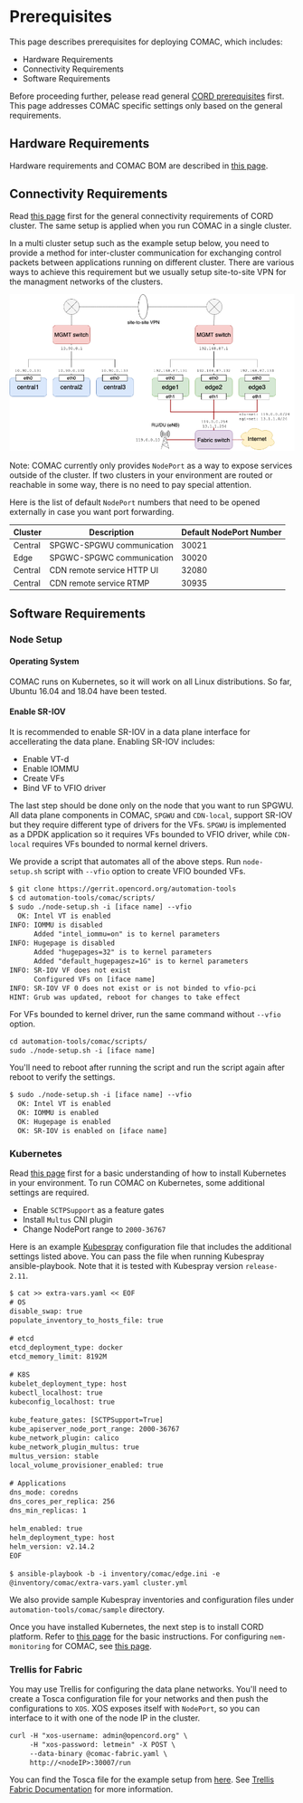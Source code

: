 # Prerequisites

This page describes prerequisites for deploying COMAC, which includes:

* Hardware Requirements
* Connectivity Requirements
* Software Requirements

Before proceeding further, pelease read general [CORD prerequisites](../../../prereqs/README.md) first.
This page addresses COMAC specific settings only based on the general
requirements.

## Hardware Requirements

Hardware requirements and COMAC BOM are described in [this page](../../../prereqs/hardware.md).

## Connectivity Requirements

Read [this page](https://guide.opencord.org/prereqs/networking.html) first for the
general connectivity requirements of CORD cluster.
The same setup is applied when you run COMAC in a single cluster.

In a multi cluster setup such as the example setup below, you need to provide
a method for inter-cluster communication for exchanging control packets
between applications running on different cluster.
There are various ways to achieve this requirement but we usually setup
site-to-site VPN for the managment networks of the clusters.

![example-setup](../images/central-edge-connectivity.png)

Note: COMAC currently only provides `NodePort` as a way to expose services outside
of the cluster. If two clusters in your environment are routed or reachable in
some way, there is no need to pay special attention.

Here is the list of default `NodePort` numbers that need to be opened externally
in case you want port forwarding.

|Cluster|Description|Default NodePort Number|
|---------|-----------|-------|
|Central|SPGWC-SPGWU communication|30021|
|Edge|SPGWC-SPGWC communication|30020|
|Central|CDN remote service HTTP UI|32080|
|Central|CDN remote service RTMP|30935|

## Software Requirements

### Node Setup

#### Operating System

COMAC runs on Kubernetes, so it will work on all Linux distributions.
So far, Ubuntu 16.04 and 18.04 have been tested.

#### Enable SR-IOV

It is recommended to enable SR-IOV in a data plane interface for
accellerating the data plane. Enabling SR-IOV includes:

* Enable VT-d
* Enable IOMMU
* Create VFs
* Bind VF to VFIO driver

The last step should be done only on the node that you want to run SPGWU. All data plane components in COMAC, `SPGWU` and `CDN-local`, support SR-IOV
but they require different type of drivers for the VFs.
`SPGWU` is implemented as a DPDK application so it requires VFs bounded
to VFIO driver, while `CDN-local` requires VFs bounded to normal kernel drivers.

We provide a script that automates all of the above steps.
Run `node-setup.sh` script with `--vfio` option to create VFIO bounded VFs.

```shell
$ git clone https://gerrit.opencord.org/automation-tools
$ cd automation-tools/comac/scripts/
$ sudo ./node-setup.sh -i [iface name] --vfio
  OK: Intel VT is enabled
INFO: IOMMU is disabled
      Added "intel_iommu=on" is to kernel parameters
INFO: Hugepage is disabled
      Added "hugepages=32" is to kernel parameters
      Added "default_hugepagesz=1G" is to kernel parameters
INFO: SR-IOV VF does not exist
      Configured VFs on [iface name]
INFO: SR-IOV VF 0 does not exist or is not binded to vfio-pci
HINT: Grub was updated, reboot for changes to take effect
```

For VFs bounded to kernel driver, run the same command without `--vfio` option.

```shell
cd automation-tools/comac/scripts/
sudo ./node-setup.sh -i [iface name]
```

You'll need to reboot after running the script and run the script again after
reboot to verify the settings.

```shell
$ sudo ./node-setup.sh -i [iface name] --vfio
  OK: Intel VT is enabled
  OK: IOMMU is enabled
  OK: Hugepage is enabled
  OK: SR-IOV is enabled on [iface name]
```

### Kubernetes

Read [this page](https://guide.opencord.org/prereqs/kubernetes.html) first for a
basic understanding of how to install Kubernetes in your environment.
To run COMAC on Kubernetes, some additional settings are required.

* Enable `SCTPSupport` as a feature gates
* Install `Multus` CNI plugin
* Change NodePort range to `2000-36767`

Here is an example [Kubespray](https://github.com/kubernetes-sigs/kubespray)
configuration file that includes the additional settings listed above.
You can pass the file when running Kubespray ansible-playbook.
Note that it is tested with Kubespray version `release-2.11`.

```shell
$ cat >> extra-vars.yaml << EOF
# OS
disable_swap: true
populate_inventory_to_hosts_file: true

# etcd
etcd_deployment_type: docker
etcd_memory_limit: 8192M

# K8S
kubelet_deployment_type: host
kubectl_localhost: true
kubeconfig_localhost: true

kube_feature_gates: [SCTPSupport=True]
kube_apiserver_node_port_range: 2000-36767
kube_network_plugin: calico
kube_network_plugin_multus: true
multus_version: stable
local_volume_provisioner_enabled: true

# Applications
dns_mode: coredns
dns_cores_per_replica: 256
dns_min_replicas: 1

helm_enabled: true
helm_deployment_type: host
helm_version: v2.14.2
EOF

$ ansible-playbook -b -i inventory/comac/edge.ini -e @inventory/comac/extra-vars.yaml cluster.yml
```

We also provide sample Kubespray inventories and configuration files under `automation-tools/comac/sample` directory.

Once you have installed Kubernetes, the next step is to install CORD platform.
Refer to [this page](../../../installation/platform.md) for the
basic instructions. For configuring `nem-monitoring` for COMAC, see [this page](../configure/monitoring.md).

### Trellis for Fabric

You may use Trellis for configuring the data plane networks.
You'll need to create a Tosca configuration file for your networks and then push
the configurations to `XOS`. XOS exposes itself with `NodePort`, so you can
interface to it with one of the node IP in the cluster.

```shell
curl -H "xos-username: admin@opencord.org" \
     -H "xos-password: letmein" -X POST \
     --data-binary @comac-fabric.yaml \
     http://<nodeIP>:30007/run
```

You can find the Tosca file for the example setup from [here](https://github.com/opencord/pod-configs/blob/master/tosca-configs/mcord/mcord-local-cluster-fabric-accelleran.yaml). See [Trellis Fabric Documentation](https://docs.trellisfabric.org/) for more information.
